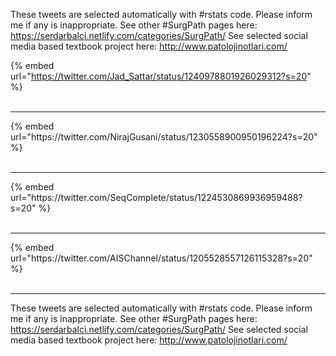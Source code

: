 

These tweets are selected automatically with #rstats code. Please inform me if any is inappropriate.
See other #SurgPath pages here: https://serdarbalci.netlify.com/categories/SurgPath/ 
See selected social media based textbook project here: http://www.patolojinotlari.com/

{% embed url="https://twitter.com/Jad_Sattar/status/1240978801926029312?s=20" %}<br>
<br>
<hr>
{% embed url="https://twitter.com/NirajGusani/status/1230558900950196224?s=20" %}<br>
<br>
<hr>
{% embed url="https://twitter.com/SeqComplete/status/1224530869936959488?s=20" %}<br>
<br>
<hr>
{% embed url="https://twitter.com/AISChannel/status/1205528557126115328?s=20" %}<br>
<br>
<hr>


These tweets are selected automatically with #rstats code. Please inform me if any is inappropriate.
See other #SurgPath pages here: https://serdarbalci.netlify.com/categories/SurgPath/ 
See selected social media based textbook project here: http://www.patolojinotlari.com/
